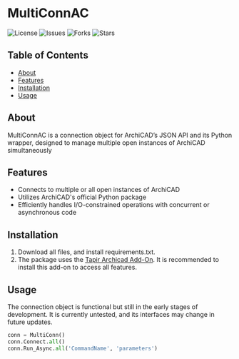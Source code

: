 # MultiConnAC


![License](https://img.shields.io/github/license/SzamosiMate/MultiConnAC) ![Issues](https://img.shields.io/github/issues/SzamosiMate/MultiConnAC) ![Forks](https://img.shields.io/github/forks/SzamosiMate/MultiConnAC) ![Stars](https://img.shields.io/github/stars/SzamosiMate/MultiConnAC)

## Table of Contents

- [About](#about)
- [Features](#features)
- [Installation](#installation)
- [Usage](#usage)

## About

MultiConnAC is a connection object for ArchiCAD’s JSON API and its Python wrapper, designed to manage multiple open instances of ArchiCAD simultaneously

## Features

- Connects to multiple or all open instances of ArchiCAD
- Utilizes ArchiCAD's official Python package
- Efficiently handles I/O-constrained operations with concurrent or asynchronous code

## Installation

1. Download all files, and install requirements.txt.
2. The package uses the [Tapir Archicad Add-On](https://github.com/ENZYME-APD/tapir-archicad-automation?tab=readme-ov-file). It is recommended to install this add-on to access all features. 

## Usage

The connection object is functional but still in the early stages of development. It is currently untested, and its interfaces may change in future updates.

```python 
conn = MultiConn()
conn.Connect.all()
conn.Run_Async.all('CommandName', 'parameters')
```
